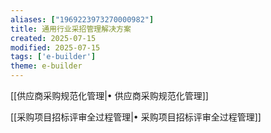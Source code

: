 ```yaml
---
aliases: ["1969223973270000982"]
title: 通用行业采招管理解决方案
created: 2025-07-15
modified: 2025-07-15
tags: ['e-builder']
theme: e-builder
---
```


[[供应商采购规范化管理|• 供应商采购规范化管理]]

[[采购项目招标评审全过程管理|• 采购项目招标评审全过程管理]]